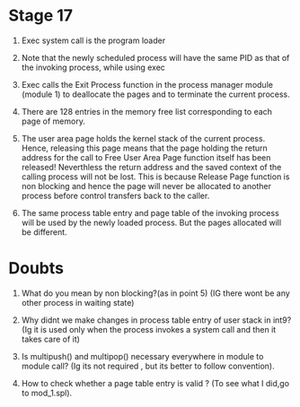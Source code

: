 # Stage 17

1. Exec system call is the program loader

2. Note that the newly scheduled process will have the same PID as that of the invoking process, while using exec

3. Exec calls the Exit Process function in the process manager module (module 1) to deallocate the pages and to terminate the current process.

4. There are 128 entries in the memory free list corresponding to each page of memory.

5.  The user area page holds the kernel stack of the current process. Hence, releasing this page means that the page holding the return address for the call to Free User Area Page function itself has been released! Neverthless the return address and the saved context of the calling process will not be lost. This is because Release Page function is non blocking and hence the page will never be allocated to another process before control transfers back to the caller.

6. The same process table entry and page table of the invoking process will be used by the newly loaded process. But the pages allocated will be different.


# Doubts
1. What do you mean by non blocking?(as in point 5) (IG there wont be any other process in waiting state)

2. Why didnt we make changes in process table entry of user stack in int9?
(Ig it is used only when the process invokes a system call and then it takes care of it)

3. Is multipush() and multipop() necessary everywhere in module to module call?
(Ig its not required , but its better to follow convention).

4. How to check whether a page table entry is valid ? (To see what I did,go to mod_1.spl).

